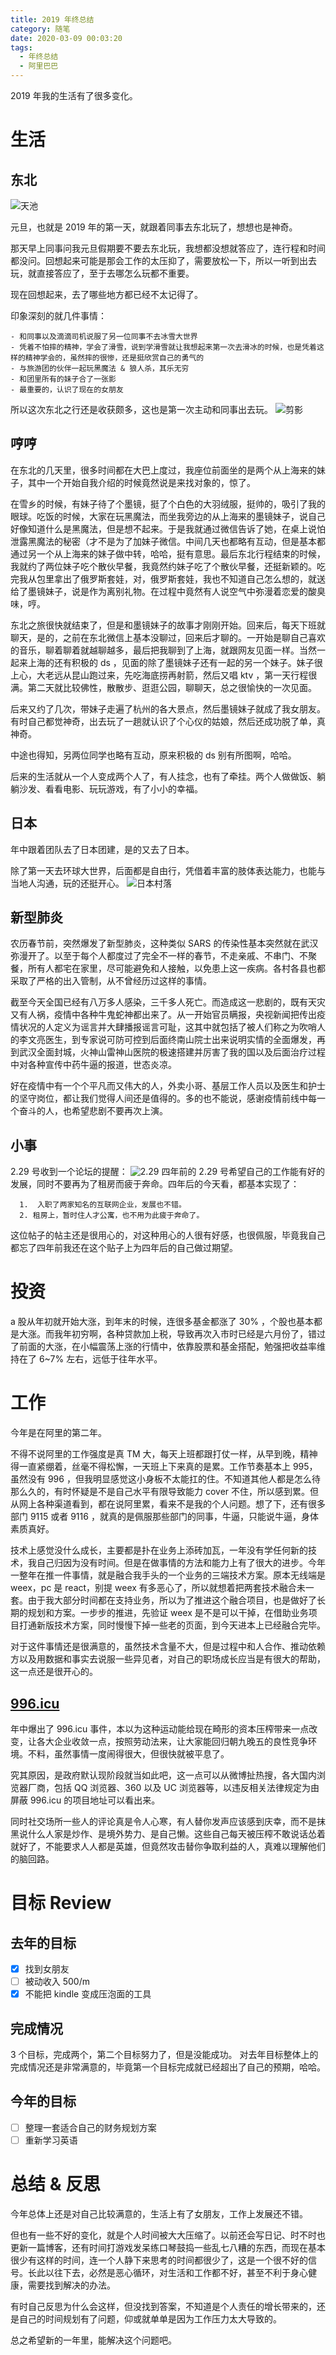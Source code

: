 ```yaml
---
title: 2019 年终总结
category: 随笔
date: 2020-03-09 00:03:20
tags:
  - 年终总结
  - 阿里巴巴
---
```


2019 年我的生活有了很多变化。

# 生活

## 东北

![天池](/imgs/2019-year-end-summary/tianchi.jpg)

元旦，也就是 2019 年的第一天，就跟着同事去东北玩了，想想也是神奇。

那天早上同事问我元旦假期要不要去东北玩，我想都没想就答应了，连行程和时间都没问。回想起来可能是那会工作的太压抑了，需要放松一下，所以一听到出去玩，就直接答应了，至于去哪怎么玩都不重要。

现在回想起来，去了哪些地方都已经不太记得了。

印象深刻的就几件事情：

    - 和同事以及滴滴司机说服了另一位同事不去冰雪大世界
    - 凭着不怕摔的精神，学会了滑雪，说到学滑雪就让我想起来第一次去滑冰的时候，也是凭着这样的精神学会的，虽然摔的很惨，还是挺欣赏自己的勇气的
    - 与旅游团的伙伴一起玩黑魔法 & 狼人杀，其乐无穷
    - 和团里所有的妹子合了一张影
    - 最重要的，认识了现在的女朋友

所以这次东北之行还是收获颇多，这也是第一次主动和同事出去玩。
![剪影](/imgs/2019-year-end-summary/jianying.jpg)

<!-- more -->

## 哼哼

在东北的几天里，很多时间都在大巴上度过，我座位前面坐的是两个从上海来的妹子，其中一个开始自我介绍的时候竟然说是来找对象的，惊了。

在雪乡的时候，有妹子待了个墨镜，挺了个白色的大羽绒服，挺帅的，吸引了我的眼球。吃饭的时候，大家在玩黑魔法，而坐我旁边的从上海来的墨镜妹子，说自己好像知道什么是黑魔法，但是想不起来。于是我就通过微信告诉了她，在桌上说怕泄露黑魔法的秘密（才不是为了加妹子微信。中间几天也都略有互动，但是基本都通过另一个从上海来的妹子做中转，哈哈，挺有意思。最后东北行程结束的时候，我就约了两位妹子吃个散伙早餐，我竟然约妹子吃了个散伙早餐，还挺新颖的。吃完我从包里拿出了俄罗斯套娃，对，俄罗斯套娃，我也不知道自己怎么想的，就送给了墨镜妹子，说是作为离别礼物。在过程中竟然有人说空气中弥漫着恋爱的酸臭味，哼。

东北之旅很快就结束了，但是和墨镜妹子的故事才刚刚开始。回来后，每天下班就聊天，是的，之前在东北微信上基本没聊过，回来后才聊的。一开始是聊自己喜欢的音乐，聊着聊着就越聊越多，最后把我聊到了上海，就跟网友见面一样。当然一起来上海的还有积极的 ds ，见面的除了墨镜妹子还有一起的另一个妹子。妹子很上心，大老远从昆山跑过来，先吃海底捞再射箭，然后又唱 ktv ，第一天行程很满。第二天就比较佛性，散散步、逛逛公园，聊聊天，总之很愉快的一次见面。

后来又约了几次，带妹子走遍了杭州的各大景点，然后墨镜妹子就成了我女朋友。有时自己都觉神奇，出去玩了一趟就认识了个心仪的姑娘，然后还成功脱了单，真神奇。

中途也得知，另两位同学也略有互动，原来积极的 ds 别有所图啊，哈哈。

后来的生活就从一个人变成两个人了，有人挂念，也有了牵挂。两个人做做饭、躺躺沙发、看看电影、玩玩游戏，有了小小的幸福。

## 日本

年中跟着团队去了日本团建，是的又去了日本。

除了第一天去环球大世界，后面都是自由行，凭借着丰富的肢体表达能力，也能与当地人沟通，玩的还挺开心。
![日本村落](/imgs/2019-year-end-summary/nihong.jpg)

## 新型肺炎

农历春节前，突然爆发了新型肺炎，这种类似 SARS 的传染性基本突然就在武汉弥漫开了。以至于每个人都度过了完全不一样的春节，不走亲戚、不串门、不聚餐，所有人都宅在家里，尽可能避免和人接触，以免患上这一疾病。各村各县也都采取了严格的出入管制，从不曾经历过这样的事情。

截至今天全国已经有八万多人感染，三千多人死亡。而造成这一悲剧的，既有天灾又有人祸，疫情中各种牛鬼蛇神都出来了。从一开始官员瞒报，央视新闻把传出疫情状况的人定义为谣言并大肆播报谣言可耻，这其中就包括了被人们称之为吹哨人的李文亮医生，到专家说可防可控到后面终南山院士出来说明实情的全面爆发，再到武汉全面封城，火神山雷神山医院的极速搭建并厉害了我的国以及后面治疗过程中对各种宣传中药牛逼的报道，世态炎凉。

好在疫情中有一个个平凡而又伟大的人，外卖小哥、基层工作人员以及医生和护士的坚守岗位，都让我们觉得人间还是值得的。多的也不能说，感谢疫情前线中每一个奋斗的人，也希望悲剧不要再次上演。

## 小事

2.29 号收到一个论坛的提醒：
![2.29](/imgs/2019-year-end-summary/2.29.png)
四年前的 2.29 号希望自己的工作能有好的发展，同时不要再为了租房而疲于奔命。四年后的今天看，都基本实现了：

      1.  入职了两家知名的互联网企业，发展也不错。
      2. 租房上，暂时住人才公寓，也不用为此疲于奔命了。

这位帖子的帖主还是很用心的，对这种用心的人很有好感，也很佩服，毕竟我自己都忘了四年前我还在这个贴子上为四年后的自己做过期望。

# 投资

a 股从年初就开始大涨，到年末的时候，连很多基金都涨了 30% ，个股也基本都是大涨。而我年初穷啊，各种贷款加上税，导致再次入市时已经是六月份了，错过了前面的大涨，在小幅震荡上涨的行情中，依靠股票和基金搭配，勉强把收益率维持在了 6~7% 左右，远低于往年水平。

# 工作

今年是在阿里的第二年。

不得不说阿里的工作强度是真 TM 大，每天上班都跟打仗一样，从早到晚，精神得一直紧绷着，丝毫不得松懈，一天班上下来真的是累。工作节奏基本上 995，虽然没有 996 ，但我明显感觉这小身板不太能扛的住。不知道其他人都是怎么待那么久的，有时怀疑是不是自己水平有限导致能力 cover 不住，所以感到累。但从网上各种渠道看到，都在说阿里累，看来不是我的个人问题。想了下，还有很多部门 9115 或者 9116 ，就真的是佩服那些部门的同事，牛逼，只能说牛逼，身体素质真好。

技术上感觉没什么成长，主要都是扑在业务上添砖加瓦，一年没有学任何新的技术，我自己归因为没有时间。但是在做事情的方法和能力上有了很大的进步。今年一整年在推一件事情，就是融合我手头的一个业务的三端技术方案。原本无线端是 weex，pc 是 react，别提 weex 有多恶心了，所以就想着把两套技术融合未一套。由于我大部分时间都在支持业务，所以为了推进这个融合项目，也是做好了长期的规划和方案。一步步的推进，先验证 weex 是不是可以干掉，在借助业务项目打通新版技术方案，同时慢慢下掉一些老的页面，到今天进本上已经融合完毕。

对于这件事情还是很满意的，虽然技术含量不大，但是过程中和人合作、推动依赖方以及用数据和事实去说服一些异见者，对自己的职场成长应当是有很大的帮助，这一点还是很开心的。

## [996.icu](https://github.com/996icu/996.ICU/blob/master/README_CN.md)

年中爆出了 996.icu 事件，本以为这种运动能给现在畸形的资本压榨带来一点改变，让各大企业收敛一点，按照劳动法来，让大家能回归朝九晚五的良性竞争环境。不料，虽然事情一度闹得很大，但很快就被平息了。

究其原因，是政府默认现阶段就当如此吧，这一点可以从微博扯热搜，各大国内浏览器厂商，包括 QQ 浏览器、360 以及 UC 浏览器等，以违反相关法律规定为由屏蔽 996.icu 的项目地址可以看出来。

同时社交场所一些人的评论真是令人心寒，有人替你发声应该感到庆幸，而不是抹黑说什么人家是炒作、是境外势力、是自己懒。这些自己每天被压榨不敢说话怂着就好了，不能要求人人都是英雄，但竟然攻击替你争取利益的人，真难以理解他们的脑回路。

# 目标 Review

## 去年的目标

- [x] 找到女朋友
- [ ] 被动收入 500/m
- [x] 不能把 kindle 变成压泡面的工具

## 完成情况

3 个目标，完成两个，第二个目标努力了，但是没能成功。
对去年目标整体上的完成情况还是非常满意的，毕竟第一个目标完成就已经超出了自己的预期，哈哈。

## 今年的目标

- [ ] 整理一套适合自己的财务规划方案
- [ ] 重新学习英语

# 总结 & 反思

今年总体上还是对自己比较满意的，生活上有了女朋友，工作上发展还不错。

但也有一些不好的变化，就是个人时间被大大压缩了。以前还会写日记、时不时也更新一篇博客，还有时间打游戏发呆练口琴鼓捣一些乱七八糟的东西，而现在基本很少有这样的时间，连一个人静下来思考的时间都很少了，这是一个很不好的信号。长此以往下去，必然是恶心循环，对生活和工作都不好，甚至不利于身心健康，需要找到解决的办法。

有时自己反思为什么会这样，但没找到答案，不知道是个人责任的增长带来的，还是自己的时间规划有了问题，仰或就单单是因为工作压力太大导致的。

总之希望新的一年里，能解决这个问题吧。
